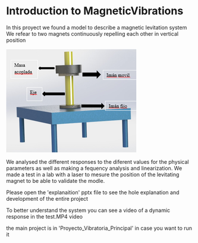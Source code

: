 # Introduction to MagneticVibrations

In this proyect we found a model to describe a magnetic levitation system
We refear to two magnets continuously repelling each other in vertical position 

![](enidi_imagen1.PNG)

We analysed the different responses to the diferent values for the physical parameters as well as making a fequency analysis and linearization. We made a test in a lab with a laser to mesure the position of the levitating magnet to be able to validate the modle.


Please open the 'explanaition' pptx file to see the hole explanation and development of the entire project


To better understand the system you can see a video of a dynamic response in the test.MP4 video

the main project is in 'Proyecto_Vibratoria_Principal' in case you want to run it
